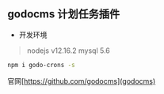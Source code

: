 ## godocms 计划任务插件

- 开发环境

> nodejs v12.16.2 mysql 5.6

```bash
npm i godo-crons -s
```

官网[https://github.com/godocms](godocms)